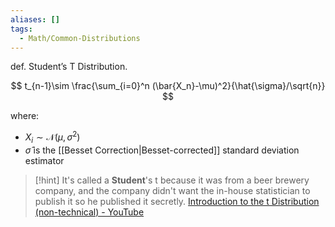 ```yaml
---
aliases: []
tags:
  - Math/Common-Distributions
---
```


def. Student’s T Distribution.

$$
t_{n-1}\sim \frac{\sum_{i=0}^n (\bar{X_n}-\mu)^2}{\hat{\sigma}/\sqrt{n}}
$$

where:

- $X_i\sim \mathcal{N}(\mu,\sigma^2)$
- $\hat{\sigma}$ is the [[Besset Correction|Besset-corrected]] standard deviation estimator

> [!hint]
> It's called a **Student**'s t because it was from a beer brewery company, and the company didn't want the in-house statistician to publish it so he published it secretly.
[Introduction to the t Distribution (non-technical) - YouTube](https://www.youtube.com/watch?v=Uv6nGIgZMVw)

